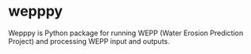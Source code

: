 wepppy
=======

Wepppy is Python package for running WEPP (Water Erosion Prediction Project) and processing WEPP input and outputs.